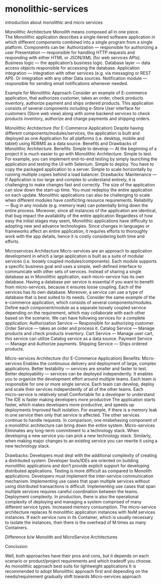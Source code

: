 # monolithic-services
introduction about monolithic and micro services 




Monolithic Architecture
Monolith means composed all in one piece. The Monolithic application describes a single-tiered software application in which different components combined into a single program from a single platform. Components can be:
	Authorization — responsible for authorizing a user
	Presentation — responsible for handling HTTP requests and responding with either HTML or JSON/XML (for web services APIs).
	Business logic — the application’s business logic.
	Database layer — data access objects responsible for accessing the database.
	Application integration — integration with other services (e.g. via messaging or REST API). Or integration with any other Data sources.
	Notification module — responsible for sending email notifications whenever needed.

Example for Monolithic Approach
Consider an example of E-commerce application, that authorizes customer, takes an order, check products inventory, authorize payment and ships ordered products. This application consists of several components including e-Store User interface for customers (Store web view) along with some backend services to check products inventory, authorize and charge payments and shipping orders.


Monolithic Architecture (for E-Commerce Application)
Despite having different components/modules/services, the application is built and deployed as one Application for all platforms (i.e. desktop, mobile and tablet) using RDBMS as a data source. Benefits and Drawbacks of Monolithic Architecture.
Benefits:
	Simple to develop — At the beginning of a project it is much easier to go with Monolithic Architecture.
	Simple to test. For example, you can implement end-to-end testing by simply launching the application and testing the UI with Selenium.
	Simple to deploy. You have to copy the packaged application to a server.
	Simple to scale horizontally by running multiple copies behind a load balancer.
Drawbacks:
	Maintenance — If Application is too large and complex to understand entirely, it is challenging to make changes fast and correctly.
	The size of the application can slow down the start-up time.
	You must redeploy the entire application on each update.
	Monolithic applications can also be challenging to scale when different modules have conflicting resource requirements.
	Reliability — Bug in any module (e.g. memory leak) can potentially bring down the entire process. Moreover, since all instances of the application are identical, that bug impact the availability of the entire application
	Regardless of how easy the initial stages may seem, Monolithic applications have difficulty to adopting new and advance technologies. Since changes in languages or frameworks affect an entire application, it requires efforts to thoroughly work with the app details, hence it is costly considering both time and efforts.


Microservices Architecture
Micro-services are an approach to application development in which a large application is built as a suite of modular services (i.e. loosely coupled modules/components). Each module supports a specific business goal and uses a simple, well-defined interface to communicate with other sets of services.
Instead of sharing a single database as in Monolithic application, each micro-service has its own database. Having a database per service is essential if you want to benefit from micro-services, because it ensures loose coupling. Each of the services has its own database. Moreover, a service can use a type of database that is best suited to its needs.
Consider the same example of the e-commerce application, which consists of several components/modules. Define each component/module as a separate loosely coupled service depending on the requirement, which may collaborate with each other based on the scenario. We can have following services for a complete application:
	Authorization Service — Responsible for authorizing customer.
	Order Service — takes an order and process it.
	Catalog Service — Manage products and check products inventory.
	Cart Service — Manage user cart, this service can utilize Catalog service as a data source.
	Payment Service — Manage and Authorize payments.
	Shipping Service — Ships ordered products.


Micro-services Architecture (for E-Commerce Application)
Benefits:
	Micro-services Enables the continuous delivery and deployment of large, complex applications.
	Better testability — services are smaller and faster to test.
	Better deployability — services can be deployed independently.
	It enables you to organize the development effort around multiple teams. Each team is responsible for one or more single service. Each team can develop, deploy and scale their services independently of all of the other teams.
	Each micro-service is relatively small
	Comfortable for a developer to understand
	The IDE is faster making developers more productive
	The application starts faster, which makes developers more productive, and speeds up deployments
	Improved fault isolation. For example, if there is a memory leak in one service then only that service is affected. The other services continue to handle requests. In comparison, one misbehaving component of a monolithic architecture can bring down the entire system.
	Micro-services Eliminates any long-term commitment to a technology stack. When developing a new service you can pick a new technology stack. Similarly, when making major changes to an existing service you can rewrite it using a new technology stack.


Drawbacks:
	Developers must deal with the additional complexity of creating a distributed system.
	Developer tools/IDEs are oriented on building monolithic applications and don’t provide explicit support for developing distributed applications.
	Testing is more difficult as compared to Monolith applications.
	Developers must implement the inter-service communication mechanism.
	Implementing use cases that span multiple services without using distributed transactions is difficult.
	Implementing use cases that span multiple services requires careful coordination between the teams.
	Deployment complexity. In production, there is also the operational complexity of deploying and managing a system comprised of many different service types.
	Increased memory consumption. The micro-service architecture replaces N monolithic application instances with NxM services instances. If each service runs in its Container, which is usually necessary to isolate the instances, then there is the overhead of M times as many Containers.


Difference b/w Monolith and MicroService Architectures

Conclusion

Well, both approaches have their pros and cons, but it depends on each scenario or product/project requirements and which tradeoff you choose. As monolithic approach best suits for lightweight applications It is recommended to adopt Monolithic approach first and depending on the needs/requirement gradually shift towards Micro-services approach
